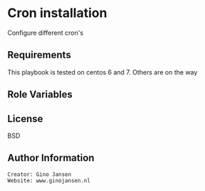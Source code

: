 Cron installation
=========

Configure different cron's

Requirements
------------

This playbook is tested on centos 6 and 7. Others are on the way

Role Variables
--------------


License
-------

BSD

Author Information
------------------

    Creator: Gino Jansen
    Website: www.ginojansen.nl